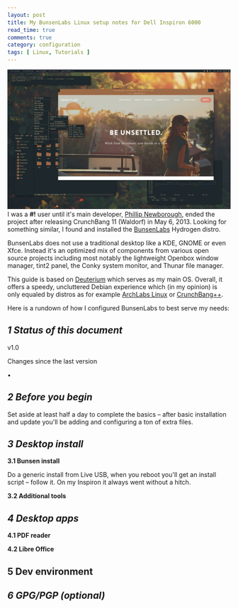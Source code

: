 ```yaml
---
layout: post
title: My BunsenLabs Linux setup notes for Dell Inspiron 6000
read_time: true  
comments: true
category: configuration
tags: [ Linux, Tutorials ]
---
```


![BunsenLabs Deuterium, fresh install](/assets/bunsenlabs-deuterium.jpg)
I was a **#!** user until it's main developer, [Phillip Newborough](https://corenominal.org), ended the project after releasing CrunchBang 11 (Waldorf) in May 6, 2013. Looking for something similar, I found and installed the [BunsenLabs](https://www.bunsenlabs.org/) Hydrogen distro. 

BunsenLabs does not use a traditional desktop like a KDE, GNOME or even Xfce. Instead it's an optimized mix of components from various open source projects including most notably the lightweight Openbox window manager, tint2 panel, the Conky system monitor, and Thunar file manager.

This guide is based on [Deuterium](https://www.bunsenlabs.org/installation.html#downloads) which serves as my main OS. Overall, it offers a speedy, uncluttered Debian experience which (in my opinion) is only equaled by distros as for example [ArchLabs Linux](https://archlabsblog.wordpress.com/) or [CrunchBang++](https://www.crunchbangplusplus.org/).

Here is a rundown of how I configured BunsenLabs to best serve my needs:

***1 Status of this document***
-------------------------------

v1.0

Changes since the last version

•

***2 Before you begin***
------------------------

Set aside at least half a day to complete the basics – after basic installation and update you'll be adding and configuring a ton of extra files.

***3 Desktop install***
-----------------------

**3.1 Bunsen install**

Do a generic install from Live USB, when you reboot you'll get an install script – follow it. On my Inspiron it always went without a hitch.

**3.2 Additional tools**

***4 Desktop apps***
--------------------

**4.1 PDF reader**

**4.2 Libre Office**

**5 Dev environment**
-----------------------

***6 GPG/PGP (optional)***
--------------------------
